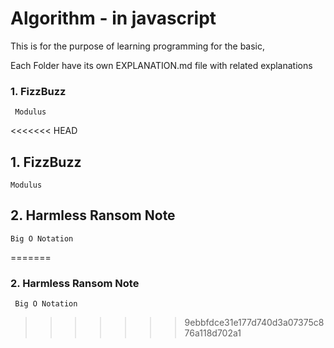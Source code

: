 # Algorithm - in javascript

This is for the purpose of learning programming for the basic, 

Each Folder have its own EXPLANATION.md file with related explanations 

### 1. FizzBuzz
     Modulus

<<<<<<< HEAD
## 1. FizzBuzz
    Modulus

## 2. Harmless Ransom Note
    Big O Notation 
=======
### 2. Harmless Ransom Note
     Big O Notation 
>>>>>>> 9ebbfdce31e177d740d3a07375c876a118d702a1
